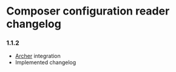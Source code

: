 # Composer configuration reader changelog

### 1.1.2

* [Archer](https://github.com/IcecaveStudios/archer) integration
* Implemented changelog
